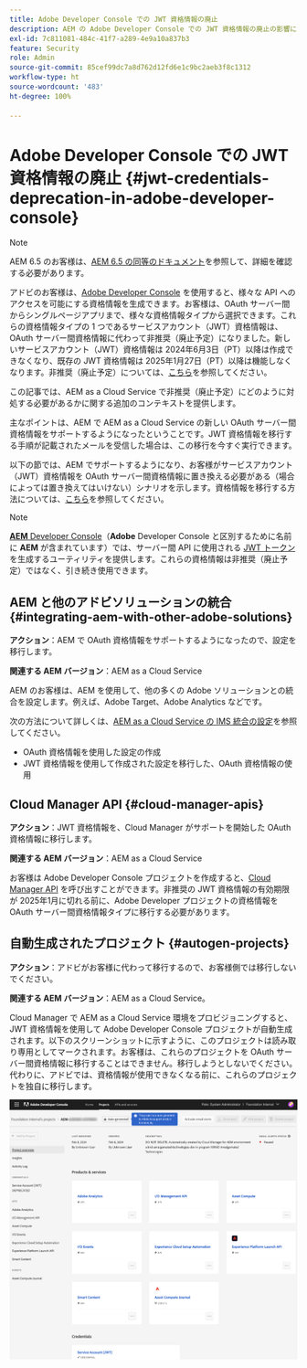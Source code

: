 ```yaml
---
title: Adobe Developer Console での JWT 資格情報の廃止
description: AEM の Adobe Developer Console での JWT 資格情報の廃止の影響について説明します。
exl-id: 7c811081-484c-41f7-a289-4e9a10a837b3
feature: Security
role: Admin
source-git-commit: 85cef99dc7a8d762d12fd6e1c9bc2aeb3f8c1312
workflow-type: ht
source-wordcount: '483'
ht-degree: 100%

---
```


# Adobe Developer Console での JWT 資格情報の廃止 {#jwt-credentials-deprecation-in-adobe-developer-console}

>[!NOTE]
>
>AEM 6.5 のお客様は、[AEM 6.5 の同等のドキュメント](https://experienceleague.adobe.com/ja/docs/experience-manager-65/content/security/jwt-credentials-deprecation-in-adobe-developer-console)を参照して、詳細を確認する必要があります。

アドビのお客様は、[Adobe Developer Console](https://developer.adobe.com/console) を使用すると、様々な API へのアクセスを可能にする資格情報を生成できます。お客様は、OAuth サーバー間からシングルページアプリまで、様々な資格情報タイプから選択できます。これらの資格情報タイプの 1 つであるサービスアカウント（JWT）資格情報は、OAuth サーバー間資格情報に代わって非推奨（廃止予定）になりました。新しいサービスアカウント（JWT）資格情報は 2024年6月3日（PT）以降は作成できなくなり、既存の JWT 資格情報は 2025年1月27日（PT）以降は機能しなくなります。非推奨（廃止予定）については、[こちら](https://developer.adobe.com/developer-console/docs/guides/authentication/ServerToServerAuthentication/migration/)を参照してください。

この記事では、AEM as a Cloud Service で非推奨（廃止予定）にどのように対処する必要があるかに関する追加のコンテキストを提供します。

主なポイントは、AEM で AEM as a Cloud Service の新しい OAuth サーバー間資格情報をサポートするようになったということです。JWT 資格情報を移行する手順が記載されたメールを受信した場合は、この移行を今すぐ実行できます。

以下の節では、AEM でサポートするようになり、お客様がサービスアカウント（JWT）資格情報を OAuth サーバー間資格情報に置き換える必要がある（場合によっては置き換えてはいけない）シナリオを示します。資格情報を移行する方法については、[こちら](https://developer.adobe.com/developer-console/docs/guides/authentication/ServerToServerAuthentication/migration/#migration-overview)を参照してください。

>[!NOTE]
>
>[**AEM** Developer Console](/help/implementing/developing/introduction/development-guidelines.md#crxde-lite-and-developer-console)（**Adobe** Developer Console と区別するために名前に **AEM** が含まれています）では、サーバー間 API に使用される [JWT トークン](/help/implementing/developing/introduction/generating-access-tokens-for-server-side-apis.md)を生成するユーティリティを提供します。これらの資格情報は非推奨（廃止予定）ではなく、引き続き使用できます。

## AEM と他のアドビソリューションの統合 {#integrating-aem-with-other-adobe-solutions}

**アクション**：AEM で OAuth 資格情報をサポートするようになったので、設定を移行します。

**関連する AEM バージョン**：AEM as a Cloud Service

AEM のお客様は、AEM を使用して、他の多くの Adobe ソリューションとの統合を設定します。例えば、Adobe Target、Adobe Analytics などです。

次の方法について詳しくは、[AEM as a Cloud Service の IMS 統合の設定](/help/security/setting-up-ims-integrations-for-aem-as-a-cloud-service.md)を参照してください。

* OAuth 資格情報を使用した設定の作成
* JWT 資格情報を使用して作成された設定を移行した、OAuth 資格情報の使用

## Cloud Manager API {#cloud-manager-apis}

**アクション**：JWT 資格情報を、Cloud Manager がサポートを開始した OAuth 資格情報に移行します。

**関連する AEM バージョン**：AEM as a Cloud Service

お客様は Adobe Developer Console プロジェクトを作成すると、[Cloud Manager API](https://developer.adobe.com/experience-cloud/cloud-manager/guides/getting-started/create-api-integration/) を呼び出すことができます。非推奨の JWT 資格情報の有効期限が 2025年1月に切れる前に、Adobe Developer プロジェクトの資格情報を OAuth サーバー間資格情報タイプに移行する必要があります。

## 自動生成されたプロジェクト {#autogen-projects}

**アクション**：アドビがお客様に代わって移行するので、お客様側では移行しないでください。

**関連する AEM バージョン**：AEM as a Cloud Service。

Cloud Manager で AEM as a Cloud Service 環境をプロビジョニングすると、JWT 資格情報を使用して Adobe Developer Console プロジェクトが自動生成されます。以下のスクリーンショットに示すように、このプロジェクトは読み取り専用としてマークされます。お客様は、これらのプロジェクトを OAuth サーバー間資格情報に移行することはできません。移行しようとしないでください。代わりに、アドビでは、資格情報が使用できなくなる前に、これらのプロジェクトを独自に移行します。

![自動生成されたプロジェクト](/help/security/assets/jwt-deprecation-autogen-projects.png)
